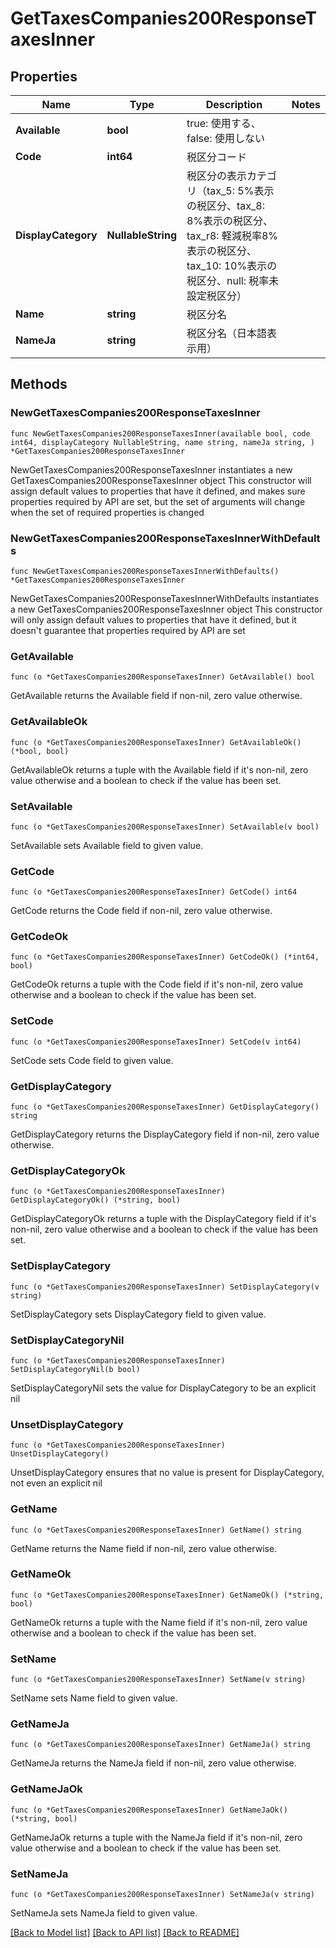 # GetTaxesCompanies200ResponseTaxesInner

## Properties

Name | Type | Description | Notes
------------ | ------------- | ------------- | -------------
**Available** | **bool** | true: 使用する、false: 使用しない | 
**Code** | **int64** | 税区分コード | 
**DisplayCategory** | **NullableString** | 税区分の表示カテゴリ（tax_5: 5%表示の税区分、tax_8: 8%表示の税区分、tax_r8: 軽減税率8%表示の税区分、tax_10: 10%表示の税区分、null: 税率未設定税区分） | 
**Name** | **string** | 税区分名 | 
**NameJa** | **string** | 税区分名（日本語表示用） | 

## Methods

### NewGetTaxesCompanies200ResponseTaxesInner

`func NewGetTaxesCompanies200ResponseTaxesInner(available bool, code int64, displayCategory NullableString, name string, nameJa string, ) *GetTaxesCompanies200ResponseTaxesInner`

NewGetTaxesCompanies200ResponseTaxesInner instantiates a new GetTaxesCompanies200ResponseTaxesInner object
This constructor will assign default values to properties that have it defined,
and makes sure properties required by API are set, but the set of arguments
will change when the set of required properties is changed

### NewGetTaxesCompanies200ResponseTaxesInnerWithDefaults

`func NewGetTaxesCompanies200ResponseTaxesInnerWithDefaults() *GetTaxesCompanies200ResponseTaxesInner`

NewGetTaxesCompanies200ResponseTaxesInnerWithDefaults instantiates a new GetTaxesCompanies200ResponseTaxesInner object
This constructor will only assign default values to properties that have it defined,
but it doesn't guarantee that properties required by API are set

### GetAvailable

`func (o *GetTaxesCompanies200ResponseTaxesInner) GetAvailable() bool`

GetAvailable returns the Available field if non-nil, zero value otherwise.

### GetAvailableOk

`func (o *GetTaxesCompanies200ResponseTaxesInner) GetAvailableOk() (*bool, bool)`

GetAvailableOk returns a tuple with the Available field if it's non-nil, zero value otherwise
and a boolean to check if the value has been set.

### SetAvailable

`func (o *GetTaxesCompanies200ResponseTaxesInner) SetAvailable(v bool)`

SetAvailable sets Available field to given value.


### GetCode

`func (o *GetTaxesCompanies200ResponseTaxesInner) GetCode() int64`

GetCode returns the Code field if non-nil, zero value otherwise.

### GetCodeOk

`func (o *GetTaxesCompanies200ResponseTaxesInner) GetCodeOk() (*int64, bool)`

GetCodeOk returns a tuple with the Code field if it's non-nil, zero value otherwise
and a boolean to check if the value has been set.

### SetCode

`func (o *GetTaxesCompanies200ResponseTaxesInner) SetCode(v int64)`

SetCode sets Code field to given value.


### GetDisplayCategory

`func (o *GetTaxesCompanies200ResponseTaxesInner) GetDisplayCategory() string`

GetDisplayCategory returns the DisplayCategory field if non-nil, zero value otherwise.

### GetDisplayCategoryOk

`func (o *GetTaxesCompanies200ResponseTaxesInner) GetDisplayCategoryOk() (*string, bool)`

GetDisplayCategoryOk returns a tuple with the DisplayCategory field if it's non-nil, zero value otherwise
and a boolean to check if the value has been set.

### SetDisplayCategory

`func (o *GetTaxesCompanies200ResponseTaxesInner) SetDisplayCategory(v string)`

SetDisplayCategory sets DisplayCategory field to given value.


### SetDisplayCategoryNil

`func (o *GetTaxesCompanies200ResponseTaxesInner) SetDisplayCategoryNil(b bool)`

 SetDisplayCategoryNil sets the value for DisplayCategory to be an explicit nil

### UnsetDisplayCategory
`func (o *GetTaxesCompanies200ResponseTaxesInner) UnsetDisplayCategory()`

UnsetDisplayCategory ensures that no value is present for DisplayCategory, not even an explicit nil
### GetName

`func (o *GetTaxesCompanies200ResponseTaxesInner) GetName() string`

GetName returns the Name field if non-nil, zero value otherwise.

### GetNameOk

`func (o *GetTaxesCompanies200ResponseTaxesInner) GetNameOk() (*string, bool)`

GetNameOk returns a tuple with the Name field if it's non-nil, zero value otherwise
and a boolean to check if the value has been set.

### SetName

`func (o *GetTaxesCompanies200ResponseTaxesInner) SetName(v string)`

SetName sets Name field to given value.


### GetNameJa

`func (o *GetTaxesCompanies200ResponseTaxesInner) GetNameJa() string`

GetNameJa returns the NameJa field if non-nil, zero value otherwise.

### GetNameJaOk

`func (o *GetTaxesCompanies200ResponseTaxesInner) GetNameJaOk() (*string, bool)`

GetNameJaOk returns a tuple with the NameJa field if it's non-nil, zero value otherwise
and a boolean to check if the value has been set.

### SetNameJa

`func (o *GetTaxesCompanies200ResponseTaxesInner) SetNameJa(v string)`

SetNameJa sets NameJa field to given value.



[[Back to Model list]](../README.md#documentation-for-models) [[Back to API list]](../README.md#documentation-for-api-endpoints) [[Back to README]](../README.md)


